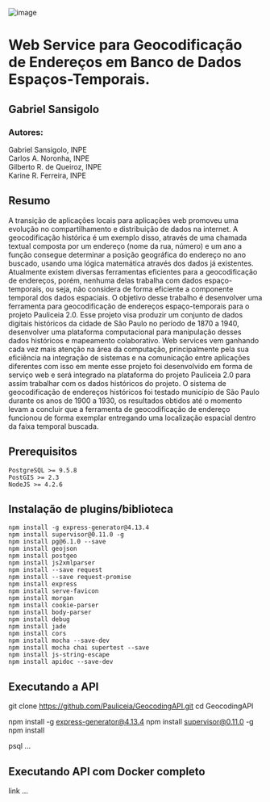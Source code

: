 ![image](https://raw.githubusercontent.com/GSansigolo/Pauliceia-Geocoding-Front-End/master/logo.png)
# Web Service para Geocodificação de Endereços em Banco de Dados Espaços-Temporais.

## Gabriel Sansigolo<br>

### Autores:

Gabriel Sansigolo, INPE <br>
Carlos A. Noronha, INPE<br>
Gilberto R. de Queiroz, INPE<br>
Karine R. Ferreira, INPE<br>

## Resumo

A transição de aplicações locais para aplicações web promoveu uma evolução no compartilhamento e distribuição de dados na internet. A geocodificação histórica é um exemplo disso, através de uma chamada textual composta por um endereço (nome da rua, número) e um ano a função consegue determinar a posição geográfica do endereço no ano buscado, usando uma lógica matemática através dos dados já existentes. Atualmente existem diversas ferramentas eficientes para a geocodificação de endereços, porém, nenhuma delas trabalha com dados espaço-temporais, ou seja, não considera de forma eficiente a componente temporal dos dados espaciais. O objetivo desse trabalho é desenvolver uma ferramenta para geocodificação de endereços espaço-temporais para o projeto Pauliceia 2.0. Esse projeto visa produzir um conjunto de dados digitais históricos da cidade de São Paulo no período de 1870 a 1940, desenvolver uma plataforma comp­utacional para manipulação desses dados históricos e mapeamento colaborativo. Web services vem ganhando cada vez mais atenção na área da computação, principalmente pela sua eficiência na integração de sistemas e na comunicação entre aplicações diferentes com isso em mente esse projeto foi desenvolvido em forma de serviço web e será integrado na plataforma do projeto Pauliceia 2.0 para assim trabalhar com os dados históricos do projeto. O sistema de geocodificação de endereços históricos foi testado município de São Paulo durante os anos de 1900 a 1930, os resultados obtidos até o momento levam a concluir que a ferramenta de geocodificação de endereço funcionou de forma exemplar entregando uma localização espacial dentro da faixa temporal buscada.

## Prerequisitos

```
PostgreSQL >= 9.5.8
PostGIS >= 2.3
NodeJS >= 4.2.6

```

## Instalação de plugins/biblioteca

```
npm install -g express-generator@4.13.4
npm install supervisor@0.11.0 -g
npm install pg@6.1.0 --save
npm install geojson
npm install postgeo
npm install js2xmlparser
npm install --save request
npm install --save request-promise
npm install express
npm install serve-favicon
npm install morgan
npm install cookie-parser
npm install body-parser
npm install debug
npm install jade
npm install cors
npm install mocha --save-dev
npm install mocha chai supertest --save
npm install js-string-escape
npm install apidoc --save-dev
```

## Executando a API 
git clone https://github.com/Pauliceia/GeocodingAPI.git
cd GeocodingAPI

npm install -g express-generator@4.13.4
npm install supervisor@0.11.0 -g
npm install

psql ...

## Executando API com Docker completo
link ...



